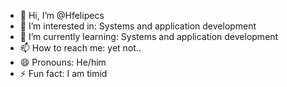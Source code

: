 - 👋 Hi, I’m @Hfelipecs
- 👀 I’m interested in: Systems and application development
- 🌱 I’m currently learning: Systems and application development
- 📫 How to reach me: yet not..
- 😄 Pronouns: He/him
- ⚡ Fun fact: I am timid
